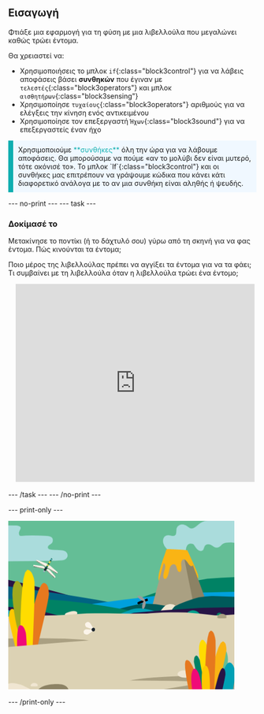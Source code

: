 ## Εισαγωγή

Φτιάξε μια εφαρμογή για τη φύση με μια λιβελλούλα που μεγαλώνει καθώς τρώει έντομα.

Θα χρειαστεί να:
+ Χρησιμοποιήσεις το μπλοκ `if`{:class="block3control"} για να λάβεις αποφάσεις βάσει **συνθηκών** που έγιναν με `τελεστές`{:class="block3operators"} και μπλοκ `αισθητήρων`{:class="block3sensing"}
+ Χρησιμοποίησε `τυχαίους`{:class="block3operators"} αριθμούς για να ελέγξεις την κίνηση ενός αντικειμένου
+ Χρησιμοποίησε τον επεξεργαστή `Ήχων`{:class="block3sound"} για να επεξεργαστείς έναν ήχο

<p style="border-left: solid; border-width:10px; border-color: #0faeb0; background-color: aliceblue; padding: 10px;">
Χρησιμοποιούμε <span style="color: #0faeb0">**συνθήκες**</span> όλη την ώρα για να λάβουμε αποφάσεις. Θα μπορούσαμε να πούμε «αν το μολύβι δεν είναι μυτερό, τότε ακόνισέ το». Το μπλοκ `If`{:class="block3control"} και οι συνθήκες μας επιτρέπουν να γράψουμε κώδικα που κάνει κάτι διαφορετικό ανάλογα με το αν μια συνθήκη είναι αληθής ή ψευδής.</p>

--- no-print --- --- task ---

### Δοκίμασέ το
<div style="display: flex; flex-wrap: wrap">
<div style="flex-basis: 175px; flex-grow: 1">  
Μετακίνησε το ποντίκι (ή το δάχτυλό σου) γύρω από τη σκηνή για να φας έντομα. Πώς κινούνται τα έντομα;

Ποιο μέρος της λιβελλούλας πρέπει να αγγίξει τα έντομα για να τα φάει; Τι συμβαίνει με τη λιβελλούλα όταν η λιβελλούλα τρώει ένα έντομο;
</div>
<div class="scratch-preview" style="margin-left: 15px;">
  <iframe allowtransparency="true" width="485" height="402" src="https://scratch.mit.edu/projects/embed/521688740/?autostart=false" frameborder="0"></iframe>
</div>
</div>

--- /task --- --- /no-print ---

--- print-only ---

![Ολοκληρωμένο έργο](images/showcase_static.png)

--- /print-only ---
